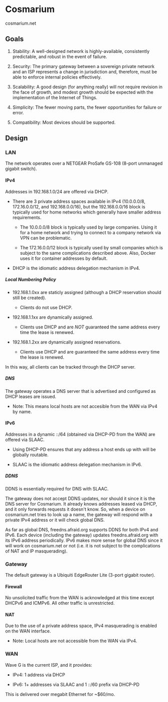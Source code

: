 # Cosmarium

cosmarium.net

## Goals

1. Stability: A well-designed network is highly-available, consistently predictable, and robust in the event of failure.

2. Security: The primary gateway between a sovereign private network and an ISP represents a change in jurisdiction and, therefore, must be able to enforce internal policies effectively.

3. Scalability: A good design (for anything really) will not require revision in the face of growth, and modest growth should be expected with the implementation of the Internet of Things.

4. Simplicity: The fewer moving parts, the fewer opportunities for failure or error.

5. Compatibility: Most devices should be supported.

## Design

### LAN

The network operates over a NETGEAR ProSafe GS-108 (8-port unmanaged gigabit switch).

#### IPv4

Addresses in 192.168.1.0/24 are offered via DHCP.

* There are 3 private address spaces available in IPv4 (10.0.0.0/8, 172.16.0.0/12, and 192.168.0.0/16), but the 192.168.0.0/16 block is typically used for home networks which generally have smaller address requirements.

  * The 10.0.0.0/8 block is typically used by large companies. Using it for a home network and trying to connect to a company network via VPN can be problematic.

  * The 172.16.0.0/12 block is typically used by small companies which is subject to the same complications described above. Also, Docker uses it for container addresses by default.

* DHCP is the idiomatic address delegation mechanism in IPv4.

##### Local Numbering Policy

* 192.168.1.0xx are staticly assigned (although a DHCP reservation should still be created).

  * Clients do not use DHCP.

* 192.168.1.1xx are dynamically assigned.

  * Clients use DHCP and are *NOT* guaranteed the same address every time the lease is renewed.

* 192.168.1.2xx are dynamically assigned reservations.

  * Clients use DHCP and are guaranteed the same address every time the lease is renewed.

In this way, all clients can be tracked through the DHCP server.

##### DNS

The gateway operates a DNS server that is advertised and configured as DHCP leases are issued.

* Note: This means local hosts are not accesible from the WAN via IPv4 by name.

#### IPv6

Addresses in a dynamic ::/64 (obtained via DHCP-PD from the WAN) are offered via SLAAC.

  * Using DHCP-PD ensures that any address a host ends up with will be globally routable.

  * SLAAC is the idiomatic address delegation mechanism in IPv6.

##### DDNS

DDNS is essentially required for DNS with SLAAC.

The gateway does not accept DDNS updates, nor should it since it is the DNS server for Cosmarium.
It already knows addresses leased via DHCP, and it only forwards requests it doesn't know.
So, when a device on cosmarium.net tries to look up a name, the gateway will respond with a private IPv4 address or it will check global DNS.

As far as global DNS, freedns.afraid.org supports DDNS for both IPv4 and IPv6.
Each device (including the gateway) updates freedns.afraid.org with its IPv6 address periodically.
IPv6 makes more sense for global DNS since it will work on cosmarium.net or not (i.e. it is not subject to the complications of NAT and IP masquerading).

### Gateway

The default gateway is a Ubiquiti EdgeRouter Lite (3-port gigabit router).

#### Firewall

No unsolicited traffic from the WAN is acknowledged at this time except DHCPv6 and ICMPv6.
All other traffic is unrestricted.

#### NAT

Due to the use of a private address space, IPv4 masquerading is enabled on the WAN interface.

* Note: Local hosts are not accessible from the WAN via IPv4.

### WAN

Wave G is the current ISP, and it provides:

* IPv4: 1 address via DHCP

* IPv6: 1+ addresses via SLAAC and 1 ::/60 prefix via DHCP-PD

This is delivered over megabit Ethernet for ~$60/mo.
